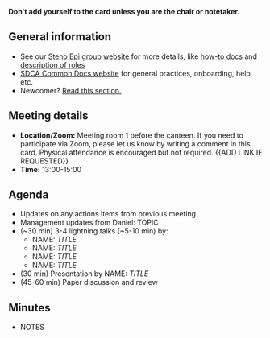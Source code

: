 **Don't add yourself to the card unless you are the chair or notetaker.**

## General information

- See our [Steno Epi group website](https://steno-aarhus.github.io/epi) for more
details, like [how-to docs](https://steno-aarhus.github.io/epi/how-to.html) and
[description of roles](https://steno-aarhus.github.io/epi/roles.html)
- [SDCA Common Docs website](https://steno-aarhus.github.io/research/) for
general practices, onboarding, help, etc.
- Newcomer? [Read this section.](https://steno-aarhus.github.io/epi/newcomers.html)

## Meeting details

- **Location/Zoom:** Meeting room 1 before the canteen. If you need to participate via Zoom, please let us know by writing a comment in this card. Physical attendance is encouraged but not required. {{ADD LINK IF REQUESTED}}
- **Time:** 13:00-15:00

## Agenda

- Updates on any actions items from previous meeting
- Management updates from Daniel: TOPIC
- (~30 min) 3-4 lightning talks (~5-10 min) by:
    - NAME: *TITLE*
    - NAME: *TITLE*
    - NAME: *TITLE*
    - NAME: *TITLE*
- (30 min) Presentation by NAME: *TITLE*
- (45-60 min) Paper discussion and review

## Minutes

-   NOTES
